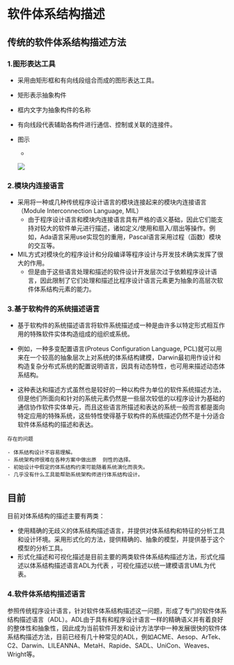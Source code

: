 # 软件体系结构描述

## 传统的软件体系结构描述方法

### 1.图形表达工具

- 采用由矩形框和有向线段组合而成的图形表达工具。

- 矩形表示抽象构件

- 框内文字为抽象构件的名称

- 有向线段代表辅助各构件进行通信、控制或关联的连接件。

- 图示

  - 

    ![](https://img1.zlogs.net/19/20191221181930.png)

    

### 2.模块内连接语言

- 采用将一种或几种传统程序设计语言的模块连接起来的模块内连接语言（Module Interconnection Language, MIL）
  - 由于程序设计语言和模块内连接语言具有严格的语义基础，因此它们能支持对较大的软件单元进行描述，诸如定义/使用和扇入/扇出等操作。例如，Ada语言采用use实现包的重用，Pascal语言采用过程（函数）模块的交互等。
- MIL方式对模块化的程序设计和分段编译等程序设计与开发技术确实发挥了很大的作用。
  - 但是由于这些语言处理和描述的软件设计开发层次过于依赖程序设计语言，因此限制了它们处理和描述比程序设计语言元素更为抽象的高层次软件体系结构元素的能力。

### 3.基于软构件的系统描述语言

- 基于软构件的系统描述语言将软件系统描述成一种是由许多以特定形式相互作用的特殊软件实体构造组成的组织或系统。

- 例如，一种多变配置语言(Proteus Configuration Language, PCL)就可以用来在一个较高的抽象层次上对系统的体系结构建模，Darwin最初用作设计和构造复杂分布式系统的配置说明语言，因具有动态特性，也可用来描述动态体系结构。

- 这种表达和描述方式虽然也是较好的一种以构件为单位的软件系统描述方法，但是他们所面向和针对的系统元素仍然是一些层次较低的以程序设计为基础的通信协作软件实体单元，而且这些语言所描述和表达的系统一般而言都是面向特定应用的特殊系统，这些特性使得基于软构件的系统描述仍然不是十分适合软件体系结构的描述和表达。

```
存在的问题

- 体系结构设计不容易理解。
- 系统架构师很难在各种方案中做出原  则性的选择。
- 初始设计中假定的体系结构约束可能随着系统演化而丧失。
- 几乎没有什么工具能帮助系统架构师进行体系结构设计。
```

## 目前

目前对体系结构的描述主要有两类：

- 使用精确的无歧义的体系结构描述语言，并提供对体系结构和特征的分析工具和设计环境。采用形式化的方法，提供精确的、抽象的模型，并提供基于这个模型的分析工具。
- 形式化描述和可视化描述是目前主要的两类软件体系结构描述方法，形式化描述以体系结构描述语言ADL为代表 ，可视化描述以统一建模语言UML为代表。

### 4.软件体系结构描述语言

参照传统程序设计语言，针对软件体系结构描述这一问题，形成了专门的软件体系结构描述语言（ADL）。ADL由于具有和程序设计语言一样的精确语义并有着良好的整体性和抽象性，因此成为当前软件开发和设计方法学中一种发展很快的软件体系结构描述方法，目前已经有几十种常见的ADL，例如ACME、Aesop、ArTek、C2、Darwin、LILEANNA、MetaH、Rapide、SADL、UniCon、Weaves、Wright等。